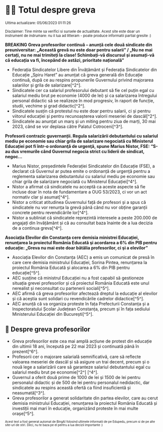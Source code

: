 # 👩‍🏫 Totul despre greva
<sub>Ultima actualizare: 05/06/2023 01:11:26</sub>

<sub>Disclaimer: Tine minte sa verifici si sursele de actualitate. Acest site este doar un instrument de indrumare: nu il lua ad litteram - poate produce informatii partial gresite :)</sub>

**BREAKING Greva profesorilor continuă – anunță cele două sindicate din preuniversitar: „Această grevă nu este doar pentru salarii” / „Nu ne mai certați, nu ne mai trimiteți la clase! Schimbați-vă discursul și asumați-vă că educația va fi, începând de astăzi, prioritate națională”**

- Federația Sindicatelor Libere din Învățământ și Federația Sindicatelor din Educație „Spiru Haret” au anunțat că greva generală din Educație continuă, după ce au respins propunerile Guvernului privind majorarea salariilor și grila de salarizare[^2^].
- Sindicatele cer ca salariul profesorului debutant să fie cel puțin egal cu salariul mediu brut pe economie (4000 de lei) și ca salarizarea întregului personal didactic să se realizeze în mod progresiv, în raport de funcție, studii, vechime și grad didactic[^2^].
- Sindicatele susțin că protestul nu este doar pentru salarii, ci și pentru viitorul educației și pentru recunoașterea valorii meseriei de dascăl[^2^].
- Sindicatele au anunțat un marș și un miting pentru ziua de marți, 30 mai 2023, când se vor deplasa către Palatul Cotroceni[^3^].

**Profesorii contrazic guvernanții. Regula salarizării debutantului cu salariul mediu pe economie sau chiar grila de salarizare negociată cu Ministerul Educației pot fi într-o ordonanţă de urgenţă, spune Marius Nistor, FSE: “S-au dus vremurile când Guvernul negocia strict cu liderii de sindicat, negoc...**

- Marius Nistor, președintele Federației Sindicatelor din Educație (FSE), a declarat că Guvernul ar putea emite o ordonanță de urgență pentru a reglementa salarizarea debutantului cu salariul mediu pe economie sau chiar grila de salarizare negociată cu Ministerul Educației[^4^].
- Nistor a afirmat că sindicatele nu acceptă ca aceste aspecte să fie incluse doar în nota de fundamentare a OUG 53/2023, ci vor un act normativ clar și asumat[^4^].
- Nistor a criticat atitudinea Guvernului față de profesori și a spus că sindicatele nu vor renunța la grevă până când nu vor obține garanții concrete pentru revendicările lor[^4^].
- Nistor a subliniat că sindicatele reprezintă interesele a peste 200.000 de angajați din învățământ și că au consultat baza înainte de a lua decizia de a continua greva[^4^].

**Asociația Elevilor din Constanța cere demisia ministrei Educației, renunţarea la proiectul România Educată şi acordarea a 6% din PIB pentru educație: „Greva nu mai este doar bătălia profesorilor, ci şi a elevilor”**

- Asociația Elevilor din Constanța (AEC) a emis un comunicat de presă în care cere demisia ministrului Educației, Sorina Pintea, renunțarea la proiectul România Educată și alocarea a 6% din PIB pentru educație[^5^].
- AEC susține că ministrul Educației nu a fost capabil să gestioneze situația grevei profesorilor și că proiectul România Educată este unul nerealist și neconsultat cu partenerii sociali[^5^].
- AEC afirmă că greva profesorilor afectează dreptul la educație al elevilor și că aceștia sunt solidari cu revendicările cadrelor didactice[^5^].
- AEC anunță că va organiza proteste în fața Prefecturii Constanța și a Inspectoratului Școlar Județean Constanța, precum și în fața sediului Ministerului Educației din București[^5^].

## 🏫 Despre greva profesorilor

- Greva profesorilor este cea mai amplă acțiune de protest din educație din ultimii 18 ani, începută pe 22 mai 2023 și continuată până în prezent[^6^].
- Profesorii cer o majorare salarială semnificativă, care să reflecte valoarea meseriei de dascăl și să asigure un trai decent, precum și o nouă lege a salarizării care să garanteze salariul debutantului egal cu salariul mediu brut pe economie[^2^] [^4^].
- Guvernul a oferit două prime de 1000 de lei și 1500 de lei pentru personalul didactic și de 500 de lei pentru personalul nedidactic, dar sindicatele au respins această ofertă ca fiind insuficientă și neasumată[^3^].
- Greva profesorilor a generat solidaritate din partea elevilor, care au cerut demisia ministrului Educației, renunțarea la proiectul România Educată și investiții mai mari în educație, organizând proteste în mai multe orașe[^5^].


<sub><sub>Acest text a fost generat automat de BingAI folosind ultimele informatii de pe Edupedu, precum si de pe alte site-uri de stiri. Deci, nu te baza pe el pentru a lua decizii importante :)</sub></sub>